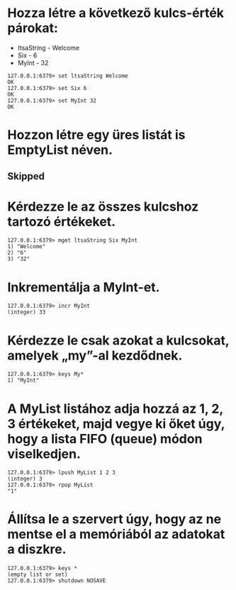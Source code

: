 # Hozza létre a következő kulcs-érték párokat:
 - ItsaString - Welcome
 - Six - 6
 - MyInt - 32

```
127.0.0.1:6379> set ltsaString Welcome
OK
127.0.0.1:6379> set Six 6
OK
127.0.0.1:6379> set MyInt 32
OK
```
# Hozzon létre egy üres listát is EmptyList néven.
## Skipped
# Kérdezze le az összes kulcshoz tartozó értékeket.
```
127.0.0.1:6379> mget ltsaString Six MyInt
1) "Welcome"
2) "6"
3) "32"
```
# Inkrementálja a MyInt-et.
```
127.0.0.1:6379> incr MyInt
(integer) 33
```
# Kérdezze le csak azokat a kulcsokat, amelyek „my”-al kezdődnek.
```
127.0.0.1:6379> keys My*
1) "MyInt"
```
# A MyList listához adja hozzá az 1, 2, 3 értékeket, majd vegye ki őket úgy, hogy a lista FIFO (queue) módon viselkedjen.
```
127.0.0.1:6379> lpush MyList 1 2 3
(integer) 3
127.0.0.1:6379> rpop MyList
"1"
```
# Állítsa le a szervert úgy, hogy az ne mentse el a memóriából az adatokat a diszkre.
```
127.0.0.1:6379> keys *
(empty list or set)
127.0.0.1:6379> shutdown NOSAVE
```

